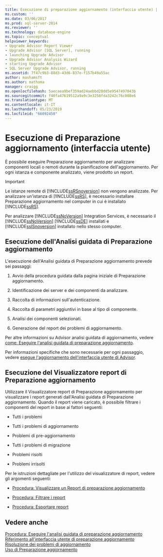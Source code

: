 ```yaml
---
title: Esecuzione di preparazione aggiornamento (interfaccia utente) | Microsoft Docs
ms.custom: ''
ms.date: 03/06/2017
ms.prod: sql-server-2014
ms.reviewer: ''
ms.technology: database-engine
ms.topic: conceptual
helpviewer_keywords:
- Upgrade Advisor Report Viewer
- Upgrade Advisor [SQL Server], running
- launching Upgrade Advisor
- Upgrade Advisor Analysis Wizard
- starting Upgrade Advisor
- SQL Server Upgrade Advisor, running
ms.assetid: 7f47c9b3-88d3-43d6-837e-f157b49a55ac
author: mashamsft
ms.author: mathoma
manager: craigg
ms.openlocfilehash: 5aecaea9bef359ad24aebbd20dd5e9547497043b
ms.sourcegitcommit: f40fa47619512a9a9c3e3258fda3242c76c008e6
ms.translationtype: MT
ms.contentlocale: it-IT
ms.lasthandoff: 05/23/2019
ms.locfileid: "66092450"
---
```

# <a name="running-upgrade-advisor-user-interface"></a>Esecuzione di Preparazione aggiornamento (interfaccia utente)
  È possibile eseguire Preparazione aggiornamento per analizzare componenti locali o remoti durante la pianificazione dell'aggiornamento. Per ogni istanza e componente analizzato, viene prodotto un report.  
  
> [!IMPORTANT]  
>  Le istanze remote di [!INCLUDE[ssRSnoversion](../../includes/ssrsnoversion-md.md)] non vengono analizzate. Per analizzare un'istanza di [!INCLUDE[ssRS](../../includes/ssrs.md)], è necessario installare Preparazione aggiornamento nel computer in cui è installato [!INCLUDE[ssRS](../../includes/ssrs.md)].  
>   
>  Per analizzare [!INCLUDE[ssNoVersion](../../includes/ssnoversion-md.md)] Integration Services, è necessario il [!INCLUDE[ssNoVersion](../../includes/ssnoversion-md.md)] [!INCLUDE[ssDE](../../includes/ssde-md.md)] installati e [!INCLUDE[ssISnoversion](../../includes/ssisnoversion-md.md)] installato nello stesso computer.  
  
## <a name="running-the-upgrade-advisor-analysis-wizard"></a>Esecuzione dell'Analisi guidata di Preparazione aggiornamento  
 L'esecuzione dell'Analisi guidata di Preparazione aggiornamento prevede sei passaggi:  
  
1.  Avvio della procedura guidata dalla pagina iniziale di Preparazione aggiornamento.  
  
2.  Identificazione dei server e dei componenti da analizzare.  
  
3.  Raccolta di informazioni sull'autenticazione.  
  
4.  Raccolta di parametri aggiuntivi in base al tipo di componente.  
  
5.  Analisi dei componenti selezionati.  
  
6.  Generazione del report dei problemi di aggiornamento.  
  
 Per altre informazioni su Advisor analisi guidata di aggiornamento, vedere [come: Eseguire l'analisi guidata di preparazione aggiornamento](../../../2014/sql-server/install/how-to-run-the-upgrade-advisor-analysis-wizard.md).  
  
 Per informazioni specifiche che sono necessarie per ogni passaggio, vedere [esegue l'aggiornamento dell'interfaccia utente di Advisor](../../../2014/sql-server/install/upgrade-advisor-user-interface-reference.md).  
  
## <a name="running-the-upgrade-advisor-report-viewer"></a>Esecuzione del Visualizzatore report di Preparazione aggiornamento  
 Utilizzare il Visualizzatore report di Preparazione aggiornamento per visualizzare i report generati dall'Analisi guidata di Preparazione aggiornamento. Quando il report viene caricato, è possibile filtrare i componenti del report in base ai fattori seguenti:  
  
-   Tutti i problemi  
  
-   Tutti i problemi di aggiornamento  
  
-   Problemi di pre-aggiornamento  
  
-   Tutti i problemi di migrazione  
  
-   Problemi risolti  
  
-   Problemi irrisolti  
  
 Per le istruzioni dettagliate per l'utilizzo del visualizzatore di report, vedere gli argomenti seguenti:  
  
-   [Procedura: Visualizzare un Report di preparazione aggiornamento](../../../2014/sql-server/install/how-to-view-an-upgrade-advisor-report.md)  
  
-   [Procedura: Filtrare i report](../../../2014/sql-server/install/how-to-filter-reports.md)  
  
-   [Procedura: Esportare report](../../../2014/sql-server/install/how-to-export-reports.md)  
  
## <a name="see-also"></a>Vedere anche  
 [Procedura: Eseguire l'analisi guidata di preparazione aggiornamento](../../../2014/sql-server/install/how-to-run-the-upgrade-advisor-analysis-wizard.md)   
 [Riferimento all'interfaccia utente di preparazione aggiornamento](../../../2014/sql-server/install/upgrade-advisor-user-interface-reference.md)   
 [Risoluzione dei problemi di aggiornamento](../../../2014/sql-server/install/resolving-upgrade-issues.md)   
 [Uso di Preparazione aggiornamento](../../../2014/sql-server/install/working-with-upgrade-advisor.md)  
  
  
